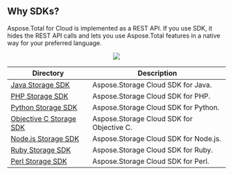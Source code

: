 ## Why SDKs?
Aspose.Total for Cloud is implemented as a REST API. If you use SDK, it hides the REST API calls and lets you use Aspose.Total features in a native way for your preferred language.

<p align="center">
  <a title="Download complete Aspose.Total for Cloud source code" href="https://github.com/asposetotal/Aspose_Total_Cloud/archive/master.zip">
	<img src="https://raw.github.com/AsposeExamples/java-examples-dashboard/master/images/downloadZip-Button-Large.png" />
  </a>
</p>

Directory | Description
--------- | -----------
[Java Storage SDK](SDKs/Aspose.Storage_Cloud_SDK_For_Java)  |  Aspose.Storage Cloud SDK for Java.
[PHP Storage SDK](SDKs/Aspose.Storage_Cloud_SDK_For_PHP)  | Aspose.Storage Cloud SDK for PHP.
[Python Storage SDK](SDKs/Aspose.Storage_Cloud_SDK_For_Python)  | Aspose.Storage Cloud SDK for Python.
[Objective C Storage SDK](SDKs/Aspose.Storage_Cloud_SDK_For_Objective_C)  | Aspose.Storage Cloud SDK for Objective C.
[Node.js Storage SDK](SDKs/Aspose.Storage_Cloud_SDK_For_NodeJS)  | Aspose.Storage Cloud SDK for Node.js.
[Ruby Storage SDK](SDKs/Aspose.Storage_Cloud_SDK_For_Ruby)  | Aspose.Storage Cloud SDK for Ruby.
[Perl Storage SDK](SDKs/Aspose.Storage_Cloud_SDK_For_Perl)  | Aspose.Storage Cloud SDK for Perl.
